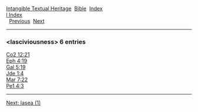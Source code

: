 [Intangible Textual Heritage](../../index)  [Bible](../index) 
[Index](index)   
[l Index](_l_)  
  [Previous](c06629)  [Next](c06631) 

------------------------------------------------------------------------

### &lt;lasciviousness&gt; 6 entries

[Co2 12:21](../kjv/co2012.htm#021)  
[Eph 4:19](../kjv/eph004.htm#019)  
[Gal 5:19](../kjv/gal005.htm#019)  
[Jde 1:4](../kjv/jde001.htm#004)  
[Mar 7:22](../kjv/mar007.htm#022)  
[Pe1 4:3](../kjv/pe1004.htm#003)  

------------------------------------------------------------------------

[Next: lasea (1)](c06631)
